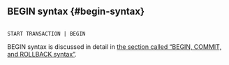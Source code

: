 ## BEGIN syntax {#begin-syntax}

```

START TRANSACTION | BEGIN

```

BEGIN syntax is discussed in detail in [the section called “BEGIN, COMMIT, and ROLLBACK syntax”](../begin,_commit,_and_rollback_syntax.md).